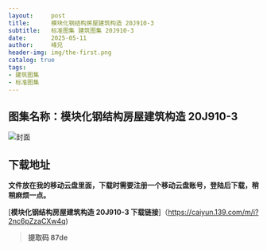 ```yaml
---
layout:     post
title:      模块化钢结构房屋建筑构造 20J910-3
subtitle:   标准图集 建筑图集 20J910-3
date:       2025-05-11
author:     峰兄
header-img: img/the-first.png
catalog: true
tags:
- 建筑图集
- 标准图集
---
```

## 图集名称：模块化钢结构房屋建筑构造 20J910-3
![封面](https://pic1.imgdb.cn/item/68205fe458cb8da5c8ebbcd0.jpg)

## 下载地址 ##
**文件放在我的移动云盘里面，下载时需要注册一个移动云盘账号，登陆后下载，稍稍麻烦一点。**  
  
[**模块化钢结构房屋建筑构造 20J910-3 下载链接**]（https://caiyun.139.com/m/i?2nc6pZzaCXw4q)

> **提取码 87de**

